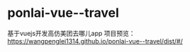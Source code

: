 # ponlai-vue--travel
基于vuejs开发高仿美团去哪儿app
项目预览：https://wangpenglei1314.github.io/ponlai-vue--travel/dist/#/
